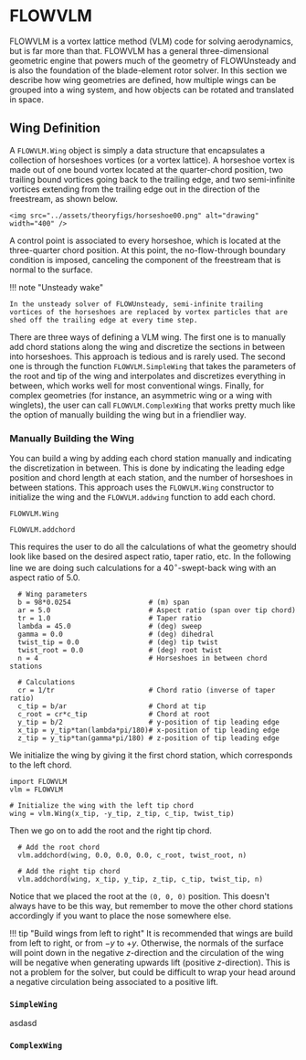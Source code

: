 # FLOWVLM

FLOWVLM is a vortex lattice method (VLM) code for solving aerodynamics, but is far more than that.
FLOWVLM has a general three-dimensional geometric engine that powers much of the geometry of FLOWUnsteady and is also the foundation of the blade-element rotor solver.
In this section we describe how wing geometries are defined, how multiple wings can be grouped into a wing system, and how objects can be rotated and translated in space.

## Wing Definition
A `FLOWVLM.Wing` object is simply a data structure that encapsulates a collection of horseshoes vortices (or a vortex lattice).
A horseshoe vortex is made out of one bound vortex located at the quarter-chord position, two trailing bound vortices going back to the trailing edge, and two semi-infinite vortices extending from the trailing edge out in the direction of the freestream, as shown below.

```@raw html
<img src="../assets/theoryfigs/horseshoe00.png" alt="drawing" width="400" />
```

A control point is associated to every horseshoe, which is located at the three-quarter chord position.
At this point, the no-flow-through boundary condition is imposed, canceling the component of the freestream that is normal to the surface.

!!! note "Unsteady wake"

    In the unsteady solver of FLOWUnsteady, semi-infinite trailing vortices of the horseshoes are replaced by vortex particles that are shed off the trailing edge at every time step.

There are three ways of defining a VLM wing. The first one is to manually add chord stations along the wing and discretize the sections in between into horseshoes.
This approach is tedious and is rarely used.
The second one is through the function `FLOWVLM.SimpleWing` that takes the parameters of the root and tip of the wing and interpolates and discretizes everything in between, which works well for most conventional wings.
Finally, for complex geometries (for instance, an asymmetric wing or a wing with winglets), the user can call `FLOWVLM.ComplexWing` that works pretty much like the option of manually building the wing but in a friendlier way.

### Manually Building the Wing
  You can build a wing by adding each chord station manually and indicating the discretization in between.
  This is done by indicating the leading edge position and chord length at each station, and the number of horseshoes in between stations.
  This approach uses the `FLOWVLM.Wing` constructor to initialize the wing and the `FLOWVLM.addwing` function to add each chord.

```@docs
FLOWVLM.Wing
```

```@docs
FLOWVLM.addchord
```

  This requires the user to do all the calculations of what the geometry should look like based on the desired aspect ratio, taper ratio, etc.
  In the following line we are doing such calculations for a $40^\circ$-swept-back wing with an aspect ratio of 5.0.

```
  # Wing parameters
  b = 98*0.0254                   # (m) span
  ar = 5.0                        # Aspect ratio (span over tip chord)
  tr = 1.0                        # Taper ratio
  lambda = 45.0                   # (deg) sweep
  gamma = 0.0                     # (deg) dihedral
  twist_tip = 0.0                 # (deg) tip twist
  twist_root = 0.0                # (deg) root twist
  n = 4                           # Horseshoes in between chord stations

  # Calculations
  cr = 1/tr                       # Chord ratio (inverse of taper ratio)
  c_tip = b/ar                    # Chord at tip
  c_root = cr*c_tip               # Chord at root
  y_tip = b/2                     # y-position of tip leading edge
  x_tip = y_tip*tan(lambda*pi/180)# x-position of tip leading edge
  z_tip = y_tip*tan(gamma*pi/180) # z-position of tip leading edge
```

  We initialize the wing by giving it the first chord station, which corresponds to the left chord.

```
import FLOWVLM
vlm = FLOWVLM

# Initialize the wing with the left tip chord
wing = vlm.Wing(x_tip, -y_tip, z_tip, c_tip, twist_tip)
```

  Then we go on to add the root and the right tip chord.
```
  # Add the root chord
  vlm.addchord(wing, 0.0, 0.0, 0.0, c_root, twist_root, n)

  # Add the right tip chord
  vlm.addchord(wing, x_tip, y_tip, z_tip, c_tip, twist_tip, n)
```
  Notice that we placed the root at the `(0, 0, 0)` position.
  This doesn't always have to be this way, but remember to move the other chord stations accordingly if you want to place the nose somewhere else.

!!! tip "Build wings from left to right"
    It is recommended that wings are build from left to right, or from $-y$ to $+y$.
    Otherwise, the normals of the surface will point down in the negative $z$-direction and the circulation of the wing will be negative when generating upwards lift (positive $z$-direction).
    This is not a problem for the solver, but could be difficult to wrap your head around a negative circulation being associated to a positive lift.


### `SimpleWing`
asdasd

### `ComplexWing`
